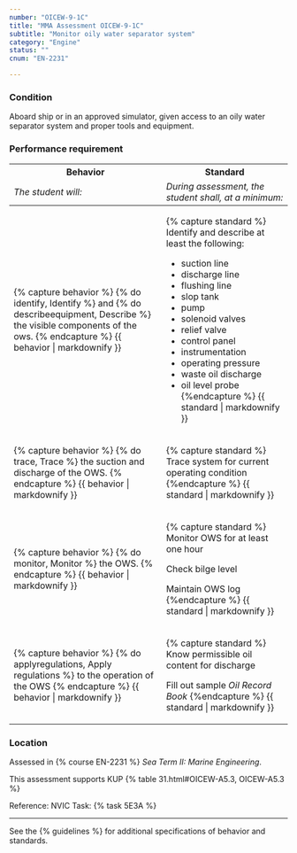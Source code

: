 ```yaml
---
number: "OICEW-9-1C"
title: "MMA Assessment OICEW-9-1C"
subtitle: "Monitor oily water separator system"
category: "Engine"
status: ""
cnum: "EN-2231"

---
```

### Condition

Aboard ship or in an approved simulator, given access to an oily water separator system and proper tools and equipment.

### Performance requirement 

<table width='100%' class='Guidelines'>
 <thead>
 <tr>
     <th class='thirty'>Behavior</th>
     <th class='seventy'>Standard</th>
 </tr>
 <tr>
     <td><em>The student will:</em></td>
     <td><em>During assessment, the student shall, at a minimum:</em></td>
 </tr>
 </thead>
 <tbody>
 

<tr><td>

{% capture behavior %}
{% do identify, Identify %} and {% do describeequipment, Describe %} the visible components of the ows.
{% endcapture %}
{{ behavior | markdownify }}

</td><td>

{% capture standard %}
Identify and describe at least the following:

  * suction line
  * discharge line
  * flushing line
  * slop tank
  * pump
  * solenoid valves
  * relief valve
  * control panel
  * instrumentation
  * operating pressure
  * waste oil discharge
  * oil level probe
{%endcapture %}
{{ standard | markdownify }}

</td></tr>



<tr><td>

{% capture behavior %}
{% do trace, Trace %} the suction and discharge of the OWS.
{% endcapture %}
{{ behavior | markdownify }}

</td><td>

{% capture standard %}
Trace system for current operating condition
{%endcapture %}
{{ standard | markdownify }}

</td></tr>



<tr><td>

{% capture behavior %}
{% do monitor, Monitor %} the OWS.
{% endcapture %}
{{ behavior | markdownify }}

</td><td>

{% capture standard %}
Monitor OWS for at least one hour

Check bilge level

Maintain OWS log
{%endcapture %}
{{ standard | markdownify }}

</td></tr>



<tr><td>

{% capture behavior %}
{% do applyregulations, Apply regulations %} to the operation of the OWS
{% endcapture %}
{{ behavior | markdownify }}

</td><td>

{% capture standard %}
Know permissible oil content for discharge

Fill out sample _Oil Record Book_
{%endcapture %}
{{ standard | markdownify }}

</td></tr>



 </tbody>
 </table>

### Location

Assessed in  {% course  EN-2231 %}  *Sea Term II: Marine Engineering*.

This assessment supports KUP {% table 31.html#OICEW-A5.3, OICEW-A5.3 %}

Reference: NVIC Task: {% task 5E3A  %}

***



See the {% guidelines %} for additional specifications of behavior and standards.